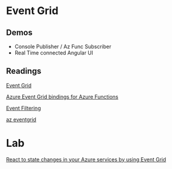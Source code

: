 # Event Grid

## Demos

- Console Publisher / Az Func Subscriber
- Real Time connected Angular UI

## Readings

[Event Grid](https://docs.microsoft.com/en-us/azure/event-grid/overview)

[Azure Event Grid bindings for Azure Functions](https://docs.microsoft.com/en-us/azure/azure-functions/functions-bindings-event-grid)

[Event Filtering](https://docs.microsoft.com/en-us/azure/event-grid/event-filtering)

[az eventgrid](https://docs.microsoft.com/en-us/cli/azure/eventgrid?view=azure-cli-latest)

# Lab

[React to state changes in your Azure services by using Event Grid](https://docs.microsoft.com/en-us/learn/modules/react-to-state-changes-using-event-grid/)
